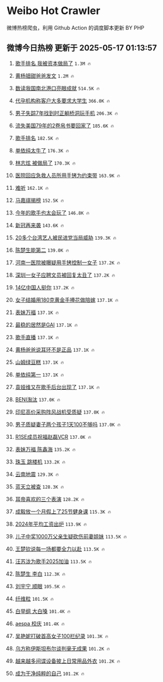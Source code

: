 # Weibo Hot Crawler 



微博热榜爬虫，利用 Github Action 的调度脚本更新 BY PHP 


## 微博今日热榜 更新于 2025-05-17 01:13:57 
1. [歌手排名 我被资本做局了](https://s.weibo.com/weibo?q=%E6%AD%8C%E6%89%8B%E6%8E%92%E5%90%8D%20%E6%88%91%E8%A2%AB%E8%B5%84%E6%9C%AC%E5%81%9A%E5%B1%80%E4%BA%86&t=31&band_rank=1&Refer=top) `1.3M 🔥` 

1. [黄杨钿甜爸爸发文](https://s.weibo.com/weibo?q=%23%E9%BB%84%E6%9D%A8%E9%92%BF%E7%94%9C%E7%88%B8%E7%88%B8%E5%8F%91%E6%96%87%23&t=31&band_rank=2&Refer=top) `1.2M 🔥` 

1. [数读我国南北港口亮眼成就](https://s.weibo.com/weibo?q=%23%E6%95%B0%E8%AF%BB%E6%88%91%E5%9B%BD%E5%8D%97%E5%8C%97%E6%B8%AF%E5%8F%A3%E4%BA%AE%E7%9C%BC%E6%88%90%E5%B0%B1%23&t=31&band_rank=3&Refer=top) `514.5K 🔥` 

1. [代孕机构称客户大多要求大学生](https://s.weibo.com/weibo?q=%23%E4%BB%A3%E5%AD%95%E6%9C%BA%E6%9E%84%E7%A7%B0%E5%AE%A2%E6%88%B7%E5%A4%A7%E5%A4%9A%E8%A6%81%E6%B1%82%E5%A4%A7%E5%AD%A6%E7%94%9F%23&t=31&band_rank=4&Refer=top) `366.0K 🔥` 

1. [男子失踪7年找到时正躺桥洞玩手机](https://s.weibo.com/weibo?q=%23%E7%94%B7%E5%AD%90%E5%A4%B1%E8%B8%AA7%E5%B9%B4%E6%89%BE%E5%88%B0%E6%97%B6%E6%AD%A3%E8%BA%BA%E6%A1%A5%E6%B4%9E%E7%8E%A9%E6%89%8B%E6%9C%BA%23&t=31&band_rank=5&Refer=top) `206.3K 🔥` 

1. [流失美国79年的2卷帛书要回家了](https://s.weibo.com/weibo?q=%23%E6%B5%81%E5%A4%B1%E7%BE%8E%E5%9B%BD79%E5%B9%B4%E7%9A%842%E5%8D%B7%E5%B8%9B%E4%B9%A6%E8%A6%81%E5%9B%9E%E5%AE%B6%E4%BA%86%23&t=31&band_rank=6&Refer=top) `185.6K 🔥` 

1. [歌手排名](https://s.weibo.com/weibo?q=%E6%AD%8C%E6%89%8B%E6%8E%92%E5%90%8D&t=31&band_rank=7&Refer=top) `182.5K 🔥` 

1. [单依纯太牛了](https://s.weibo.com/weibo?q=%E5%8D%95%E4%BE%9D%E7%BA%AF%E5%A4%AA%E7%89%9B%E4%BA%86&t=31&band_rank=8&Refer=top) `176.3K 🔥` 

1. [林志炫 被做局了](https://s.weibo.com/weibo?q=%E6%9E%97%E5%BF%97%E7%82%AB%20%E8%A2%AB%E5%81%9A%E5%B1%80%E4%BA%86&t=31&band_rank=9&Refer=top) `170.3K 🔥` 

1. [医院回应急救人员所用手铐为约束带](https://s.weibo.com/weibo?q=%23%E5%8C%BB%E9%99%A2%E5%9B%9E%E5%BA%94%E6%80%A5%E6%95%91%E4%BA%BA%E5%91%98%E6%89%80%E7%94%A8%E6%89%8B%E9%93%90%E4%B8%BA%E7%BA%A6%E6%9D%9F%E5%B8%A6%23&t=31&band_rank=10&Refer=top) `163.9K 🔥` 

1. [难听](https://s.weibo.com/weibo?q=%E9%9A%BE%E5%90%AC&t=31&band_rank=11&Refer=top) `162.1K 🔥` 

1. [马嘉祺揭榜](https://s.weibo.com/weibo?q=%23%E9%A9%AC%E5%98%89%E7%A5%BA%E6%8F%AD%E6%A6%9C%23&t=31&band_rank=12&Refer=top) `152.5K 🔥` 

1. [今年的歌手也太会玩了](https://s.weibo.com/weibo?q=%23%E4%BB%8A%E5%B9%B4%E7%9A%84%E6%AD%8C%E6%89%8B%E4%B9%9F%E5%A4%AA%E4%BC%9A%E7%8E%A9%E4%BA%86%23&t=31&band_rank=13&Refer=top) `146.8K 🔥` 

1. [新冠再来袭](https://s.weibo.com/weibo?q=%23%E6%96%B0%E5%86%A0%E5%86%8D%E6%9D%A5%E8%A2%AD%23&t=31&band_rank=14&Refer=top) `143.6K 🔥` 

1. [20多个台湾艺人被民进党当局威胁](https://s.weibo.com/weibo?q=%2320%E5%A4%9A%E4%B8%AA%E5%8F%B0%E6%B9%BE%E8%89%BA%E4%BA%BA%E8%A2%AB%E6%B0%91%E8%BF%9B%E5%85%9A%E5%BD%93%E5%B1%80%E5%A8%81%E8%83%81%23&t=31&band_rank=15&Refer=top) `139.3K 🔥` 

1. [陈楚生能第二](https://s.weibo.com/weibo?q=%E9%99%88%E6%A5%9A%E7%94%9F%E8%83%BD%E7%AC%AC%E4%BA%8C&t=31&band_rank=16&Refer=top) `139.0K 🔥` 

1. [河南一医院被曝疑用手铐控制一女子](https://s.weibo.com/weibo?q=%23%E6%B2%B3%E5%8D%97%E4%B8%80%E5%8C%BB%E9%99%A2%E8%A2%AB%E6%9B%9D%E7%96%91%E7%94%A8%E6%89%8B%E9%93%90%E6%8E%A7%E5%88%B6%E4%B8%80%E5%A5%B3%E5%AD%90%23&t=31&band_rank=17&Refer=top) `137.2K 🔥` 

1. [深圳一女子应聘文员被回复太丑了](https://s.weibo.com/weibo?q=%23%E6%B7%B1%E5%9C%B3%E4%B8%80%E5%A5%B3%E5%AD%90%E5%BA%94%E8%81%98%E6%96%87%E5%91%98%E8%A2%AB%E5%9B%9E%E5%A4%8D%E5%A4%AA%E4%B8%91%E4%BA%86%23&t=31&band_rank=18&Refer=top) `137.2K 🔥` 

1. [14亿中国人挺你](https://s.weibo.com/weibo?q=14%E4%BA%BF%E4%B8%AD%E5%9B%BD%E4%BA%BA%E6%8C%BA%E4%BD%A0&t=31&band_rank=19&Refer=top) `137.2K 🔥` 

1. [女子结婚用180克黄金手捧花做陪嫁](https://s.weibo.com/weibo?q=%23%E5%A5%B3%E5%AD%90%E7%BB%93%E5%A9%9A%E7%94%A8180%E5%85%8B%E9%BB%84%E9%87%91%E6%89%8B%E6%8D%A7%E8%8A%B1%E5%81%9A%E9%99%AA%E5%AB%81%23&t=31&band_rank=20&Refer=top) `137.1K 🔥` 

1. [表妹万福](https://s.weibo.com/weibo?q=%E8%A1%A8%E5%A6%B9%E4%B8%87%E7%A6%8F&t=31&band_rank=21&Refer=top) `137.1K 🔥` 

1. [最稳的居然是GAI](https://s.weibo.com/weibo?q=%23%E6%9C%80%E7%A8%B3%E7%9A%84%E5%B1%85%E7%84%B6%E6%98%AFGAI%23&t=31&band_rank=22&Refer=top) `137.1K 🔥` 

1. [歌手直播](https://s.weibo.com/weibo?q=%E6%AD%8C%E6%89%8B%E7%9B%B4%E6%92%AD&t=31&band_rank=23&Refer=top) `137.1K 🔥` 

1. [黄杨爸爸说耳环不是正品](https://s.weibo.com/weibo?q=%23%E9%BB%84%E6%9D%A8%E7%88%B8%E7%88%B8%E8%AF%B4%E8%80%B3%E7%8E%AF%E4%B8%8D%E6%98%AF%E6%AD%A3%E5%93%81%23&t=31&band_rank=24&Refer=top) `137.1K 🔥` 

1. [山姆绿豆糕](https://s.weibo.com/weibo?q=%E5%B1%B1%E5%A7%86%E7%BB%BF%E8%B1%86%E7%B3%95&t=31&band_rank=25&Refer=top) `137.1K 🔥` 

1. [单依纯第一](https://s.weibo.com/weibo?q=%E5%8D%95%E4%BE%9D%E7%BA%AF%E7%AC%AC%E4%B8%80&t=31&band_rank=26&Refer=top) `137.1K 🔥` 

1. [袁娅维又在歌手后台出现了](https://s.weibo.com/weibo?q=%E8%A2%81%E5%A8%85%E7%BB%B4%E5%8F%88%E5%9C%A8%E6%AD%8C%E6%89%8B%E5%90%8E%E5%8F%B0%E5%87%BA%E7%8E%B0%E4%BA%86&t=31&band_rank=27&Refer=top) `137.1K 🔥` 

1. [BENI淘汰](https://s.weibo.com/weibo?q=BENI%E6%B7%98%E6%B1%B0&t=31&band_rank=28&Refer=top) `137.0K 🔥` 

1. [印尼高价采购阵风战机受质疑](https://s.weibo.com/weibo?q=%23%E5%8D%B0%E5%B0%BC%E9%AB%98%E4%BB%B7%E9%87%87%E8%B4%AD%E9%98%B5%E9%A3%8E%E6%88%98%E6%9C%BA%E5%8F%97%E8%B4%A8%E7%96%91%23&t=31&band_rank=29&Refer=top) `137.0K 🔥` 

1. [男子质疑妻子两个孩子1天100不够吗](https://s.weibo.com/weibo?q=%23%E7%94%B7%E5%AD%90%E8%B4%A8%E7%96%91%E5%A6%BB%E5%AD%90%E4%B8%A4%E4%B8%AA%E5%AD%A9%E5%AD%901%E5%A4%A9100%E4%B8%8D%E5%A4%9F%E5%90%97%23&t=31&band_rank=30&Refer=top) `137.0K 🔥` 

1. [R1SE成员祝福赵磊VCR](https://s.weibo.com/weibo?q=%23R1SE%E6%88%90%E5%91%98%E7%A5%9D%E7%A6%8F%E8%B5%B5%E7%A3%8AVCR%23&t=31&band_rank=31&Refer=top) `137.0K 🔥` 

1. [表妹万福 陈鑫海](https://s.weibo.com/weibo?q=%E8%A1%A8%E5%A6%B9%E4%B8%87%E7%A6%8F%20%E9%99%88%E9%91%AB%E6%B5%B7&t=31&band_rank=32&Refer=top) `135.2K 🔥` 

1. [珠玉 跳楼机](https://s.weibo.com/weibo?q=%E7%8F%A0%E7%8E%89%20%E8%B7%B3%E6%A5%BC%E6%9C%BA&t=31&band_rank=33&Refer=top) `133.2K 🔥` 

1. [云南地震](https://s.weibo.com/weibo?q=%E4%BA%91%E5%8D%97%E5%9C%B0%E9%9C%87&t=31&band_rank=34&Refer=top) `129.3K 🔥` 

1. [蓝天立被查](https://s.weibo.com/weibo?q=%23%E8%93%9D%E5%A4%A9%E7%AB%8B%E8%A2%AB%E6%9F%A5%23&t=31&band_rank=35&Refer=top) `128.3K 🔥` 

1. [耳帝喜欢的三个表演](https://s.weibo.com/weibo?q=%23%E8%80%B3%E5%B8%9D%E5%96%9C%E6%AC%A2%E7%9A%84%E4%B8%89%E4%B8%AA%E8%A1%A8%E6%BC%94%23&t=31&band_rank=36&Refer=top) `128.2K 🔥` 

1. [成毅放一个月假上了25节健身课](https://s.weibo.com/weibo?q=%23%E6%88%90%E6%AF%85%E6%94%BE%E4%B8%80%E4%B8%AA%E6%9C%88%E5%81%87%E4%B8%8A%E4%BA%8625%E8%8A%82%E5%81%A5%E8%BA%AB%E8%AF%BE%23&t=31&band_rank=37&Refer=top) `115.3K 🔥` 

1. [2024年平均工资出炉](https://s.weibo.com/weibo?q=%232024%E5%B9%B4%E5%B9%B3%E5%9D%87%E5%B7%A5%E8%B5%84%E5%87%BA%E7%82%89%23&t=31&band_rank=38&Refer=top) `113.9K 🔥` 

1. [儿子中奖1000万父亲生疑砍伤前妻姐妹](https://s.weibo.com/weibo?q=%23%E5%84%BF%E5%AD%90%E4%B8%AD%E5%A5%961000%E4%B8%87%E7%88%B6%E4%BA%B2%E7%94%9F%E7%96%91%E7%A0%8D%E4%BC%A4%E5%89%8D%E5%A6%BB%E5%A7%90%E5%A6%B9%23&t=31&band_rank=39&Refer=top) `113.5K 🔥` 

1. [王楚钦说每一场都要全力以赴](https://s.weibo.com/weibo?q=%23%E7%8E%8B%E6%A5%9A%E9%92%A6%E8%AF%B4%E6%AF%8F%E4%B8%80%E5%9C%BA%E9%83%BD%E8%A6%81%E5%85%A8%E5%8A%9B%E4%BB%A5%E8%B5%B4%23&t=31&band_rank=40&Refer=top) `113.5K 🔥` 

1. [汪苏泷为歌手2025加油](https://s.weibo.com/weibo?q=%23%E6%B1%AA%E8%8B%8F%E6%B3%B7%E4%B8%BA%E6%AD%8C%E6%89%8B2025%E5%8A%A0%E6%B2%B9%23&t=31&band_rank=41&Refer=top) `113.5K 🔥` 

1. [陈楚生 李白](https://s.weibo.com/weibo?q=%E9%99%88%E6%A5%9A%E7%94%9F%20%E6%9D%8E%E7%99%BD&t=31&band_rank=42&Refer=top) `112.3K 🔥` 

1. [刘宇宁 顺眼](https://s.weibo.com/weibo?q=%E5%88%98%E5%AE%87%E5%AE%81%20%E9%A1%BA%E7%9C%BC&t=31&band_rank=43&Refer=top) `105.5K 🔥` 

1. [纤维粒](https://s.weibo.com/weibo?q=%E7%BA%A4%E7%BB%B4%E7%B2%92&t=31&band_rank=44&Refer=top) `101.5K 🔥` 

1. [白举纲 大白嗓](https://s.weibo.com/weibo?q=%E7%99%BD%E4%B8%BE%E7%BA%B2%20%E5%A4%A7%E7%99%BD%E5%97%93&t=31&band_rank=45&Refer=top) `101.4K 🔥` 

1. [aespa 校庆](https://s.weibo.com/weibo?q=aespa%20%E6%A0%A1%E5%BA%86&t=31&band_rank=46&Refer=top) `101.4K 🔥` 

1. [吴艳妮打破首高女子100栏纪录](https://s.weibo.com/weibo?q=%23%E5%90%B4%E8%89%B3%E5%A6%AE%E6%89%93%E7%A0%B4%E9%A6%96%E9%AB%98%E5%A5%B3%E5%AD%90100%E6%A0%8F%E7%BA%AA%E5%BD%95%23&t=31&band_rank=47&Refer=top) `101.3K 🔥` 

1. [乌方称伊斯坦布尔谈判毫无成果](https://s.weibo.com/weibo?q=%23%E4%B9%8C%E6%96%B9%E7%A7%B0%E4%BC%8A%E6%96%AF%E5%9D%A6%E5%B8%83%E5%B0%94%E8%B0%88%E5%88%A4%E6%AF%AB%E6%97%A0%E6%88%90%E6%9E%9C%23&t=31&band_rank=48&Refer=top) `101.2K 🔥` 

1. [越来越多间谍设备披上日常用品外衣](https://s.weibo.com/weibo?q=%23%E8%B6%8A%E6%9D%A5%E8%B6%8A%E5%A4%9A%E9%97%B4%E8%B0%8D%E8%AE%BE%E5%A4%87%E6%8A%AB%E4%B8%8A%E6%97%A5%E5%B8%B8%E7%94%A8%E5%93%81%E5%A4%96%E8%A1%A3%23&t=31&band_rank=49&Refer=top) `101.2K 🔥` 

1. [成为干净纯粹的自己](https://s.weibo.com/weibo?q=%23%E6%88%90%E4%B8%BA%E5%B9%B2%E5%87%80%E7%BA%AF%E7%B2%B9%E7%9A%84%E8%87%AA%E5%B7%B1%23&t=31&band_rank=50&Refer=top) `101.2K 🔥` 

